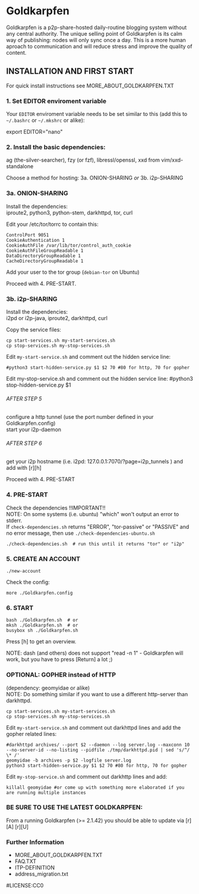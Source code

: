 # Goldkarpfen
Goldkarpfen is a p2p-share-hosted daily-routine blogging system without any central authority. The unique selling point of Goldkarpfen is its calm way of publishing: nodes will only sync once a day. This is a more human aproach to communication and will reduce stress and improve the quality of content.

## INSTALLATION AND FIRST START

For quick install instructions see MORE_ABOUT_GOLDKARPFEN.TXT

### 1. Set EDITOR enviroment variable
Your `EDITOR` enviroment variable needs to be set similar to this (add this to `~/.bashrc` or `~/.mkshrc` or alike):

   export EDITOR="nano"

### 2. Install the basic dependencies:  
ag (the-silver-searcher), fzy (or fzf), libressl/openssl, xxd from vim/xxd-standalone

Choose a method for hosting: 3a. ONION-SHARING _or_ 3b. i2p-SHARING

### 3a. ONION-SHARING  
Install the dependencies:  
iproute2, python3, python-stem, darkhttpd, tor, curl

Edit your /etc/tor/torrc to contain this:

    ControlPort 9051
    CookieAuthentication 1
    CookieAuthFile /var/lib/tor/control_auth_cookie
    CookieAuthFileGroupReadable 1
    DataDirectoryGroupReadable 1
    CacheDirectoryGroupReadable 1

Add your user to the tor group (`debian-tor` on Ubuntu)

Proceed with 4. PRE-START.

### 3b. i2p-SHARING
Install the dependencies:  
i2pd or i2p-java, iproute2, darkhttpd, curl

Copy the service files:

    cp start-services.sh my-start-services.sh
    cp stop-services.sh my-stop-services.sh

Edit `my-start-service.sh` and comment out the hidden service line:

    #python3 start-hidden-service.py $1 $2 70 #80 for http, 70 for gopher

Edit my-stop-service.sh and comment out the hidden service line:
  #python3 stop-hidden-service.py $1

###### AFTER STEP 5
configure a http tunnel (use the port number defined in your Goldkarpfen.config)  
start your i2p-daemon
###### AFTER STEP 6
get your i2p hostname (i.e. i2pd: 127.0.0.1:7070/?page=i2p_tunnels ) and add with [r][h]

Proceed with 4. PRE-START

### 4. PRE-START
Check the dependencies !!IMPORTANT!!  
NOTE: On some systems (i.e. ubuntu) "which" won't output an error to stderr.  
If `check-dependencies.sh` returns "ERROR", "tor-passive" or "PASSIVE" and no error message, then use `./check-dependencies-ubuntu.sh`  

    ./check-dependencies.sh  # run this until it returns "tor" or "i2p"

### 5. CREATE AN ACCOUNT
    ./new-account

Check the config:

    more ./Goldkarpfen.config

### 6. START
    bash ./Goldkarpfen.sh  # or
    mksh ./Goldkarpfen.sh  # or
    busybox sh ./Goldkarpfen.sh

Press [h] to get an overview.

NOTE: dash (and others) does not support "read -n 1" - Goldkarpfen will work, but you have to press [Return] a lot ;)

### OPTIONAL: GOPHER instead of HTTP
(dependency: geomyidae or alike)  
NOTE: Do something similar if you want to use a different http-server than darkhttpd.

    cp start-services.sh my-start-services.sh
    cp stop-services.sh my-stop-services.sh

Edit `my-start-service.sh` and comment out darkhttpd lines and add the gopher related lines:

    #darkhttpd archives/ --port $2 --daemon --log server.log --maxconn 10 --no-server-id --no-listing --pidfile ./tmp/darkhttpd.pid | sed 's/^/ \* /'
    geomyidae -b archives -p $2 -logfile server.log
    python3 start-hidden-service.py $1 $2 70 #80 for http, 70 for gopher

Edit `my-stop-service.sh` and comment out darkhttp lines and add:

    killall geomyidae #or come up with something more elaborated if you are running multiple instances

### BE SURE TO USE THE LATEST GOLDKARPFEN:
From a running Goldkarpfen (>= 2.1.42) you should be able to update via [r][A] [r][U]

### Further Information
- MORE_ABOUT_GOLDKARPFEN.TXT
- FAQ.TXT
- ITP-DEFINITION
- address_migration.txt

#LICENSE:CC0
